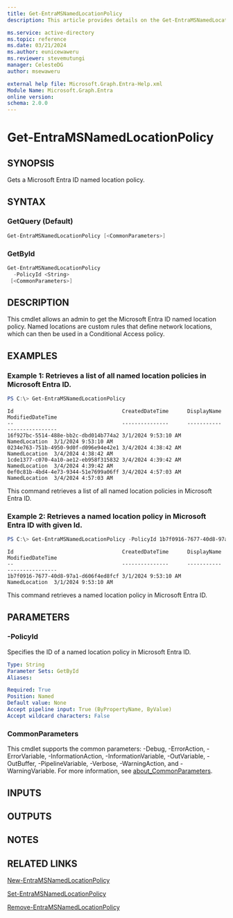 ```yaml
---
title: Get-EntraMSNamedLocationPolicy
description: This article provides details on the Get-EntraMSNamedLocationPolicy command.

ms.service: active-directory
ms.topic: reference
ms.date: 03/21/2024
ms.author: eunicewaweru
ms.reviewer: stevemutungi
manager: CelesteDG
author: msewaweru

external help file: Microsoft.Graph.Entra-Help.xml
Module Name: Microsoft.Graph.Entra
online version:
schema: 2.0.0
---
```


# Get-EntraMSNamedLocationPolicy

## SYNOPSIS
Gets a Microsoft Entra ID named location policy.

## SYNTAX

### GetQuery (Default)
```powershell
Get-EntraMSNamedLocationPolicy [<CommonParameters>]
```

### GetById
```powershell
Get-EntraMSNamedLocationPolicy 
  -PolicyId <String> 
 [<CommonParameters>]
```

## DESCRIPTION
This cmdlet allows an admin to get the Microsoft Entra ID named location policy.
Named locations are custom rules that define network locations, which can then be used in a Conditional Access policy.

## EXAMPLES

### Example 1: Retrieves a list of all named location policies in Microsoft Entra ID.
```powershell
PS C:\> Get-EntraMSNamedLocationPolicy
```

```output
Id                                   CreatedDateTime      DisplayName    ModifiedDateTime
--                                   ---------------      -----------    ----------------
16f927bc-5514-488e-bb2c-dbd014b774a2 3/1/2024 9:53:10 AM  NamedLocation  3/1/2024 9:53:10 AM
0234e763-751b-4950-9d0f-d096e94e42e1 3/4/2024 4:38:42 AM  NamedLocation  3/4/2024 4:38:42 AM
1cde1377-c070-4a10-ae12-eb958f315832 3/4/2024 4:39:42 AM  NamedLocation  3/4/2024 4:39:42 AM
0ef0c81b-4bd4-4e73-9344-51e7699a06ff 3/4/2024 4:57:03 AM  NamedLocation  3/4/2024 4:57:03 AM
```

This command retrieves a list of all named location policies in Microsoft Entra ID.

### Example 2: Retrieves a named location policy in Microsoft Entra ID with given Id.
```powershell
PS C:\> Get-EntraMSNamedLocationPolicy -PolicyId 1b7f0916-7677-40d8-97a1-d606f4ed8fcf
```

```output
Id                                   CreatedDateTime      DisplayName    ModifiedDateTime
--                                   ---------------      -----------    ----------------
1b7f0916-7677-40d8-97a1-d606f4ed8fcf 3/1/2024 9:53:10 AM  NamedLocation  3/1/2024 9:53:10 AM
```

This command retrieves a named location policy in Microsoft Entra ID.

## PARAMETERS

### -PolicyId
Specifies the ID of a named location policy in Microsoft Entra ID.

```yaml
Type: String
Parameter Sets: GetById
Aliases:

Required: True
Position: Named
Default value: None
Accept pipeline input: True (ByPropertyName, ByValue)
Accept wildcard characters: False
```

### CommonParameters
This cmdlet supports the common parameters: -Debug, -ErrorAction, -ErrorVariable, -InformationAction, -InformationVariable, -OutVariable, -OutBuffer, -PipelineVariable, -Verbose, -WarningAction, and -WarningVariable. For more information, see [about_CommonParameters](https://go.microsoft.com/fwlink/?LinkID=113216).

## INPUTS

## OUTPUTS

## NOTES

## RELATED LINKS

[New-EntraMSNamedLocationPolicy](New-EntraMSNamedLocationPolicy.md)

[Set-EntraMSNamedLocationPolicy](Set-EntraMSNamedLocationPolicy.md)

[Remove-EntraMSNamedLocationPolicy](Remove-EntraMSNamedLocationPolicy.md)

